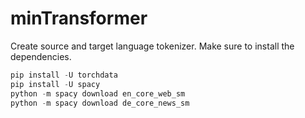 # minTransformer

Create source and target language tokenizer. Make sure to install the dependencies.
```python
pip install -U torchdata
pip install -U spacy
python -m spacy download en_core_web_sm
python -m spacy download de_core_news_sm
```
